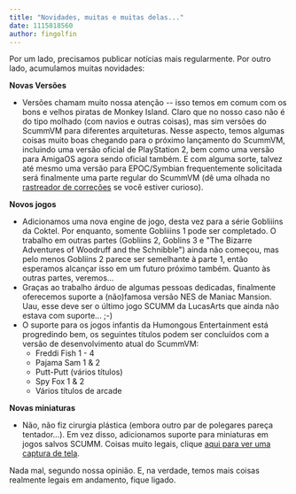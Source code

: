 ```yaml
---
title: "Novidades, muitas e muitas delas..."
date: 1115818560
author: fingolfin
---
```


Por um lado, precisamos publicar notícias mais regularmente. Por outro lado, acumulamos muitas novidades:

**Novas Versões**

*   Versões chamam muito nossa atenção -- isso temos em comum com os bons e velhos piratas de Monkey Island. Claro que no nosso caso não é do tipo molhado (com navios e outras coisas), mas sim versões do ScummVM para diferentes arquiteturas. Nesse aspecto, temos algumas coisas muito boas chegando para o próximo lançamento do ScummVM, incluindo uma versão oficial de PlayStation 2, bem como uma versão para AmigaOS agora sendo oficial também. E com alguma sorte, talvez até mesmo uma versão para EPOC/Symbian frequentemente solicitada será finalmente uma parte regular do ScummVM (dê uma olhada no [rastreador de correções](https://sourceforge.net/tracker/index.php?func=detail&amp;aid=1188433&amp;group_id=37116&amp;atid=418822) se você estiver curioso).

**Novos jogos**

*   Adicionamos uma nova engine de jogo, desta vez para a série Gobliiins da Coktel. Por enquanto, somente Gobliiins 1 pode ser completado. O trabalho em outras partes (Gobliins 2, Goblins 3 e "The Bizarre Adventures of Woodruff and the Schnibble") ainda não começou, mas pelo menos Gobliins 2 parece ser semelhante à parte 1, então esperamos alcançar isso em um futuro próximo também. Quanto às outras partes, veremos...
*   Graças ao trabalho árduo de algumas pessoas dedicadas, finalmente oferecemos suporte a (não)famosa versão NES de Maniac Mansion. Uau, esse deve ser o último jogo SCUMM da LucasArts que ainda não estava com suporte... ;-)
*   O suporte para os jogos infantis da Humongous Entertainment está progredindo bem, os seguintes títulos podem ser concluídos com a versão de desenvolvimento atual do ScummVM:
    *   Freddi Fish 1 - 4
    *   Pajama Sam 1 &amp; 2
    *   Putt-Putt (vários títulos)
    *   Spy Fox 1 &amp; 2
    *   Vários títulos de arcade

**Novas miniaturas**

*   Não, não fiz cirurgia plástica (embora outro par de polegares pareça tentador...). Em vez disso, adicionamos suporte para miniaturas em jogos salvos SCUMM. Coisas muito legais, clique [aqui para ver uma captura de tela](/data/news/20050511.png).

Nada mal, segundo nossa opinião. E, na verdade, temos mais coisas realmente legais em andamento, fique ligado.
